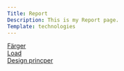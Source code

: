 ```yaml
---
Title: Report
Description: This is my Report page.
Template: technologies
---
```

<div class="first">
    <a href="analysis/01_colors">Färger</a>
</div>

<div class="second">
    <a href="analysis/02_load">Load</a>
</div>

<div class="third">
<a href="analysis/03_design_principles">Design princper</a>
</div>